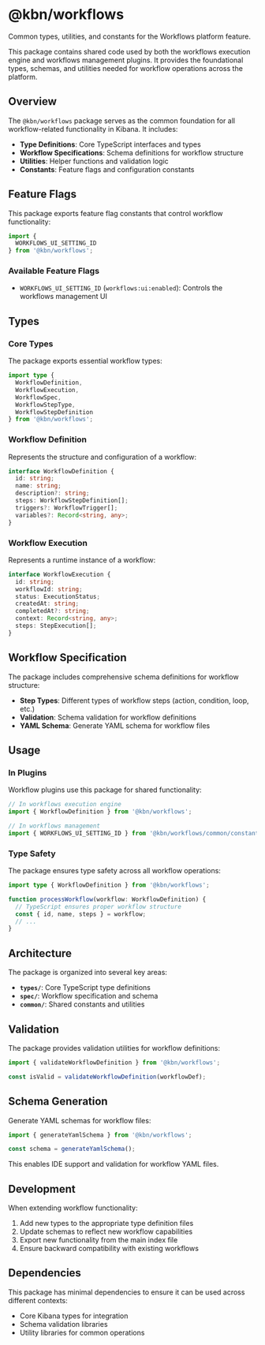 # @kbn/workflows

Common types, utilities, and constants for the Workflows platform feature.

This package contains shared code used by both the workflows execution engine and workflows management plugins. It provides the foundational types, schemas, and utilities needed for workflow operations across the platform.

## Overview

The `@kbn/workflows` package serves as the common foundation for all workflow-related functionality in Kibana. It includes:

- **Type Definitions**: Core TypeScript interfaces and types
- **Workflow Specifications**: Schema definitions for workflow structure
- **Utilities**: Helper functions and validation logic
- **Constants**: Feature flags and configuration constants

## Feature Flags

This package exports feature flag constants that control workflow functionality:

```typescript
import { 
  WORKFLOWS_UI_SETTING_ID 
} from '@kbn/workflows';
```

### Available Feature Flags

- `WORKFLOWS_UI_SETTING_ID` (`workflows:ui:enabled`): Controls the workflows management UI

## Types

### Core Types

The package exports essential workflow types:

```typescript
import type { 
  WorkflowDefinition,
  WorkflowExecution,
  WorkflowSpec,
  WorkflowStepType,
  WorkflowStepDefinition
} from '@kbn/workflows';
```

### Workflow Definition
Represents the structure and configuration of a workflow:

```typescript
interface WorkflowDefinition {
  id: string;
  name: string;
  description?: string;
  steps: WorkflowStepDefinition[];
  triggers?: WorkflowTrigger[];
  variables?: Record<string, any>;
}
```

### Workflow Execution
Represents a runtime instance of a workflow:

```typescript
interface WorkflowExecution {
  id: string;
  workflowId: string;
  status: ExecutionStatus;
  createdAt: string;
  completedAt?: string;
  context: Record<string, any>;
  steps: StepExecution[];
}
```

## Workflow Specification

The package includes comprehensive schema definitions for workflow structure:

- **Step Types**: Different types of workflow steps (action, condition, loop, etc.)
- **Validation**: Schema validation for workflow definitions
- **YAML Schema**: Generate YAML schema for workflow files

## Usage

### In Plugins

Workflow plugins use this package for shared functionality:

```typescript
// In workflows execution engine
import { WorkflowDefinition } from '@kbn/workflows';

// In workflows management
import { WORKFLOWS_UI_SETTING_ID } from '@kbn/workflows/common/constants';
```

### Type Safety

The package ensures type safety across all workflow operations:

```typescript
import type { WorkflowDefinition } from '@kbn/workflows';

function processWorkflow(workflow: WorkflowDefinition) {
  // TypeScript ensures proper workflow structure
  const { id, name, steps } = workflow;
  // ...
}
```

## Architecture

The package is organized into several key areas:

- **`types/`**: Core TypeScript type definitions
- **`spec/`**: Workflow specification and schema
- **`common/`**: Shared constants and utilities

## Validation

The package provides validation utilities for workflow definitions:

```typescript
import { validateWorkflowDefinition } from '@kbn/workflows';

const isValid = validateWorkflowDefinition(workflowDef);
```

## Schema Generation

Generate YAML schemas for workflow files:

```typescript
import { generateYamlSchema } from '@kbn/workflows';

const schema = generateYamlSchema();
```

This enables IDE support and validation for workflow YAML files.

## Development

When extending workflow functionality:

1. Add new types to the appropriate type definition files
2. Update schemas to reflect new workflow capabilities
3. Export new functionality from the main index file
4. Ensure backward compatibility with existing workflows

## Dependencies

This package has minimal dependencies to ensure it can be used across different contexts:

- Core Kibana types for integration
- Schema validation libraries
- Utility libraries for common operations 